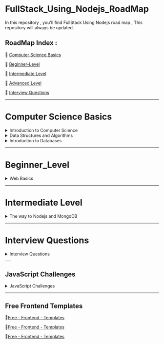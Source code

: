 # FullStack_Using_Nodejs_RoadMap
In this repository , you'll find FullStack Using Nodejs road map , This repository will always be updated.

## RoadMap Index :

🔗 [ Computer Science Basics ](#Computer-Science-Basics)

🔗 [Beginner-Level](#beginner_level)

🔗 [ Intermediate Level](#intermediate-level)

🔗 [ Advanced Level](#)

🔗 [Interview Questions](#interview-questions)


___

# Computer Science Basics

<details>
  
   <summary> Introduction to Computer Science </summary>


## Introduction to Computer Science

### Note :

 #### You choose only one of Basics :

 - CS50

   📹 [CS50's Introduction to Computer Science In English](https://www.edx.org/course/introduction-computer-science-harvardx-cs50x)


   📹 [CS50's Introduction to Computer Science In Arabic](https://youtube.com/playlist?list=PLnrlZUDQofUv7JE4QIahAyztrQU9bnJmd)
   
   OR
   
 - Python

   📹 [Introduction to Computer Science and Programming Using Python from Elzero](https://youtube.com/playlist?list=PLDoPjvoNmBAyE_gei5d18qkfIe-Z8mocs)
   
   OR
   
 - C++

   📹 [C++ In Arabic](https://youtube.com/playlist?list=PL1DUmTEdeA6IUD9Gt5rZlQfbZyAWXd-oD)

    OR

   📹  [C++ In Arabic](https://youtube.com/playlist?list=PLDoPjvoNmBAwy-rS6WKudwVeb_x63EzgS)

</details>

<details>
   
   <summary> Data Structures and Algorithms</summary>

## Data Structure for C++ and Python

### Notes : 
   When you choose C++ language , you choose data structure C++ 
   
   When you choose python language , you choose data structure python 
   

 📹 [Data Structure For C++](https://youtube.com/playlist?list=PL1DUmTEdeA6JlommmGP5wicYLxX5PVCQt)
  
 📹 [Data Structure For Python](https://youtu.be/pkYVOmU3MgA)

## Object Oriented Programming(OOP) for C++ and Python

### Notes : 
   When you choose C++ language , you choose OOP C++ 
   
   When you choose python language , you choose OOP python 
   
  📹  [OOP For C++](https://youtube.com/playlist?list=PL1DUmTEdeA6KLEvIO0NyrkT91BVle8BOU)

  ### Notes : 
  
  - You have two courses of OOP Python , you can choose one course of them
    
  📹 [OOP Python](https://youtu.be/A9kSngn7254)
    
  📹 [OOP Python](https://youtu.be/Ej_02ICOIgs)

</details>


<details>
  <summary>Introduction to Databases</summary>
  
  
## SQL Databases

### Notes : 

If you want the video translated, open the subtitle CC 

📹 [SQL Tutorial - Full Database Course for Beginners](https://www.youtube.com/watch?v=HXV3zeQKqGY)

📹 [Database Design Course - Learn how to design and plan a database for beginners](https://www.youtube.com/watch?v=ztHopE5Wnpc)

📹 [MySQL Tutorial for Beginners [Mosh]](https://www.youtube.com/watch?v=7S_tz1z_5bA&ab_channel=ProgrammingwithMosh)

📹 [MySQL Database FreeCodeCamp](https://www.youtube.com/watch?v=ER8oKX5myE0)


OR

📹 [DB-In Arabic](https://www.youtube.com/playlist?list=PL37D52B7714788190)

📹 [DB-In Arabic](https://www.youtube.com/playlist?list=PL85D9FC9DFD6B9484)

📹 [DB-ITI](https://maharatech.gov.eg/course/view.php?id=740)

#### Books 

📖 [Funamentals-of-Database-Systems](https://drive.google.com/file/d/1pbOLCvwbPxGIUElK6nIiNZwoUUI6Uo6U/view?usp=sharing)

📖 [Pro-SqL-Server-Relational-Database-Design-and-Implementation](https://drive.google.com/file/d/1t0efww6g_S3eARVPtYSK5y_Gs1RtyOBp/view?usp=sharing)



   </details> 

   ___

# Beginner_Level

<details> 

<summary> Web Basics </summary>
  
## What is HTTP methods & codes?

   #### Videos 
   
  📹 [HTTP-Methods](https://youtu.be/iYM2zFP3Zn0?si=lSuB1NnYNd63xEa9)
   
  📹 [HTTP-Status-Codes](https://youtu.be/wJa5CTIFj7U?si=7BfP_73I2M-diVkx)
  

## What is API & Rest API?

  📹 [API](https://www.youtube.com/watch?v=s7wmiS2mSXY)
  
  📹 [Rest-API & HTTP](https://youtu.be/Q-BpqyOT3a8?si=1G7FVh1IECi1DiPU)
  
## Front End Basics

<details>
  
   <summary>Front End Basics</summary>
   

   ### HTML & CSS & JavaScript & ES6

   #### Note :
   
   ES6 is ECMA Script (Modern JavaScript)

  📹 [ HTML - Elzero ](https://youtube.com/playlist?list=PLDoPjvoNmBAw_t_XWUFbBX-c9MafPk9ji)

  📹 [ CSS - Elzero ](https://youtube.com/playlist?list=PLDoPjvoNmBAzjsz06gkzlSrlev53MGIKe)
  
  📹 [ JavaScript- Elzero ](https://youtube.com/playlist?list=PLDoPjvoNmBAx3kiplQR_oeDqLDBUDYwVv)

  📹 [ JavaScript_Projects - Elzero ](https://youtube.com/playlist?list=PLDoPjvoNmBAz7_BgzvNcOaE-m_SnE4jiT)

  📹 [ ES6 - Elzero ](https://youtube.com/playlist?list=PLDoPjvoNmBAy3siU1b04xY24ZlstofO9M)

  ### Books
  
  📖 [JavaScript - You Don't Know JavaScript](https://drive.google.com/file/d/1qnKyYBjReI1Wi7JdTLl1WBQLM3ldFUQc/view?usp=sharing)

  📖 [JavaScript - notes Professional](https://drive.google.com/file/d/1qr6Ibr6piTpnbCL9RZqFpRa0o7FOPvh6/view?usp=sharing)
  
  📖 [JavaScript - ES6](https://drive.google.com/file/d/1pIxZoP7gioFeuj3WMB8aPRkV2LIiAP-6/view?usp=sharing)
  
  📖 [JavaScript-ES6 - TutorialsPoint](  https://drive.google.com/file/d/1p85ts7bUecB_LerMLD0iZeZFLkVsXd88/view?usp=sharing)
  
  ### Documentations 
  
  #### HTML 
  
  📹[HTML-DOCS](https://developer.mozilla.org/en-US/docs/Web/HTML)
  
  📹[HTML-DOCS](https://www.w3schools.com/html/html_intro.asp)
  
  #### CSS
  
  📹[CSS-DOCS](https://www.w3schools.com/cssref/index.php)
  
  📹[CSS-DOCS](https://developer.mozilla.org/en-US/docs/Web/CSS)

  #### JavaScript & ES6
  
  📹[JavaScript-DOCS](https://developer.mozilla.org/en-US/docs/Web/JavaScript)

  📹[JavaScript-ES6-DOCS](https://www.w3schools.com/js/js_es6.asp)
  
___

### TypeScript & Angular

#### Notes :

- Firstly , you have to take Typescript Course

- Secondly , you have to take Angular Course

  ### Typescript
   
   📹 [Typescript - Elzero ](https://youtube.com/playlist?list=PLDoPjvoNmBAy532K9M_fjiAmrJ0gkCyLJ)

  ### Angular Courses
  
    📹 [Angular - FreeCodeCamp In English](https://youtu.be/3qBXWUpoPHo)

    OR
  
    📹 [Angular - In Arabic](https://youtube.com/playlist?list=PL1ano0qwNuBwA90YwA-5d8g2wbOYHkl5h&si=wir3bvp4MDKw6VEV)
  
    📹 [Angular - ITI](https://youtube.com/playlist?list=PLesfn4TAj57WJFn86KXOInQAsCdJlp6vl&si=64jVdgkS0sXaXa47)

    ### Books
  
     📖 [Typescript](https://drive.google.com/file/d/1t2Nix7dJA5hrDKo6CkAE3L2PlVMf5CHY/view?usp=sharing)

     📖 [Angular](https://drive.google.com/file/d/1oyDQKIFgxj1RGenDgOwyYzsDSs8DuvVy/view?usp=sharing)
  
    ### Documentations
  
     📹 [Typescript-DOCS](https://www.typescriptlang.org/docs/)

     📹 [Angular-DOCS](https://angular.io/docs)
   
___
   
  ### React

  📹 [React - Codezon](https://youtube.com/playlist?list=PLQtNtS-WfRa9LbmD8ON7rWhn-AtKTGdkn)
  
  📹 [React- FreeCodeCamp](https://youtu.be/u6gSSpfsoOQ)

   ### Books
   
  📖 [React - React Native](https://drive.google.com/file/d/1s61fIoquj6VVi5rmI7TyIXiESiv-K4XV/view?usp=sharing)

  📖 [React - 2024](https://drive.google.com/file/d/1xPFIWJLyB5YSvtC98D4tTjfktpkAMn3f/view?usp=sharing)

  📖 [MernStack using React & Typescript](https://drive.google.com/file/d/1rMbFjoKUMvisP4p6_He3hHV2TyAjRaol/view?usp=sharing)


   ### Documentations

  📹 [React-DOCS](https://legacy.reactjs.org/docs/getting-started.html)

</details>

</details>

___


# Intermediate Level

<details>

<summary> The way to Nodejs and MongoDB </summary>

## Nodejs & Express 

📹 [Nodejs & Express In English](https://youtu.be/Oe421EPjeBE?si=b8zoaA-QsJRTYPpz)

OR 

📹 [Nodejs & Express In Arabic](https://youtube.com/playlist?list=PLkzDzmo9y3VG_pByjuxE7uuLYvmWgfBub&si=hloSzyi7dhE-nLl_)

📹 [Nodejs & Express In Arabic](https://youtube.com/playlist?list=PLL2zWZTDFZzgxxD66mv95I8hC0pby5bdp&si=mXzdL6n1pLAxI6Dh)

📹 [Nodejs & Express ITI ](https://youtube.com/playlist?list=PLesfn4TAj57X2dgSLhv75FnAxWb84ohyO&si=lnP0r8cKUa6lEzOr)

### Books

📖 [Nodejs - Design Patterns](https://drive.google.com/file/d/1ry4eTZ9ffzyRbSxfWN6TF0l1Kou09SwX/view?usp=sharing)

📖 [Nodejs - Novice To Ninja](https://drive.google.com/file/d/1s-i6eMg03gCBCOLa_NoFL12JwZIUTmXY/view?usp=sharing)


### Documentations

📹 [Nodejs-DOCS](https://nodejs.org/en/docs)

📹 [Express-DOCS](https://expressjs.com/)

## Rest-API using Postman in Nodejs

📹 [What-is-Postman](https://youtu.be/VywxIQ2ZXw4?si=GgcT25pt8O7QKmJJ)

📹 [Rest-API-Using-Postman](https://youtu.be/l8WPWK9mS5M?si=doepbl13Wm8wEfxT)

### Books

📖 [Rest-API-Using-Nodejs](https://drive.google.com/file/d/1sOg-fENtnficsAcBgk0-_Cm5Ku9SMIWo/view?usp=sharing)

## MongoDB Database

### Notes : 

 To study MongoDB course you have to study nodejs first 

📹 [MongoDB Full Course 2023](https://youtu.be/8eJJe4Slnik)

📹 [MongoDB Schema Design](https://youtu.be/leNCfU5SYR8?si=DyLYHKSfy5eiHvPR)

OR

📹 [MongoDB Crash Course](https://youtu.be/-56x56UppqQ?si=eY0SFUeaTlOfji6B)

📹 [MongoDB Crash Course 2022](https://youtu.be/2QQGWYe7IDU?si=TCekNQHm6TcSh8bo)

📹 [MongoDB + Mongoose + Nodejs Crash Course](https://youtu.be/5QEwqX5U_2M?si=BrF6-Lf6UwqhOkNx)

OR

📹 [MongoDB In Arabic](https://youtube.com/playlist?list=PLd6o9p13Lc5387FWk_GXU0Rh5AhrBGod5&si=24YQuLZVIX_Ax620)

📹 [MongoDB ITI ](https://youtube.com/playlist?list=PLesfn4TAj57XGGSmVzzpxY69-lha1EWEI&si=Nvfo_96xAPwi3VEp)

### Books

📖 [MongoDB - Notes Professionals](https://drive.google.com/file/d/1rStoYYyy5kZvCxomNq2yOS5INyDv4Ogf/view?usp=sharing)

📖 [MongoDB - Fundamentals](https://drive.google.com/file/d/1r_9fgap2zwErGb7Oj1cd3EqEjSk5K0Pj/view?usp=sharing)


### Documentations 

📖 [MongoDB-DOCS](https://www.mongodb.com/docs/)

## Projects Using Nodejs & Express 

📹 [4 Projects-Using-Express & Nodejs](https://youtu.be/qwfE7fSVaZM?si=2ZVf3wov_dpLxW5S)

## Projects Using Nodejs & Express & React

📹 [E-commerce](https://youtu.be/rMiRZ1iRC0A?si=L9UqqGLqut-5v95s)

📹 [Chat-App](https://youtu.be/mYy-d6BtqmU?si=YRHekU7c4593pUmK)

## Projects Using Nodejs & Express & Angular

📹 [Task-Manager](https://youtube.com/playlist?list=PLIjdNHWULhPSZFDzQU6AnbVQNNo1NTRpd&si=PqKRNs0HDX__X4JN)

</details>

</details>

___

# Interview Questions

</details>

<details>

<summary>Interview Questions</summary>

🔗 [Nodejs - Interview - Questions](https://www.simplilearn.com/tutorials/nodejs-tutorial/nodejs-interview-questions)

🔗 [Nodejs - Interview - Questions](https://www.geeksforgeeks.org/node-interview-questions-and-answers/)

🔗 [Nodejs - Interview - Questions](https://www.turing.com/interview-questions/node-js)

</details>

</details>
___

## JavaScript Challenges 

<details>

<summary>JavaScript Challenges</summary>

🔗[JavaScript - Exercism - Challenges](https://exercism.org/tracks/javascript)

🔗[JavaScript - Jscodebox - Challenges](https://jscodebox.com/)

🔗[JavaScript - Codewars - Challenges](https://www.codewars.com/collections/js-code-challenges)

🔗[JavaScript - Jschallenger - Challenges](https://www.jschallenger.com/)

🔗[JavaScript - Jscodechallenges - Challenges](https://jscodechallenges.vercel.app/)

🔗[JavaScript - JavaScript30 - Challenges](https://javascript30.com/)

🔗[JavaScript - Leetcode 30 Days - Challenges](https://leetcode.com/studyplan/30-days-of-javascript/)

📽️[JavaScript - Explanation Leetcode 30 Days In English - Challenges](https://youtube.com/playlist?list=PLQpVsaqBj4RIpDQIVowFni58LsK4cM9Qz&si=cB7WqdrH589BC4jg)

</details>

</details>

___

## Free Frontend Templates

🔗[Free - Frontend - Templates](https://templatemo.com/)

🔗[Free - Frontend - Templates](https://themewagon.com/theme-price/free/)

🔗[Free - Frontend - Templates](https://themefisher.com/free-bootstrap-templates)

</details>










